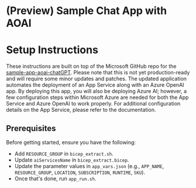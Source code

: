 # (Preview) Sample Chat App with AOAI

# Setup Instructions

These instructions are built on top of the Microsoft GitHub repo for the [sample-app-aoai-chatGPT](https://github.com/microsoft/sample-app-aoai-chatGPT). Please note that this is not yet production-ready and will require some minor updates and patches. The updated application automates the deployment of an App Service along with an Azure OpenAI app. By deploying this app, you will also be deploying Azure AI; however, a few configuration steps within Microsoft Azure are needed for both the App Service and Azure OpenAI to work properly. For additional configuration details on the App Service, please refer to the documentation.

## Prerequisites

Before getting started, ensure you have the following:

- Add `RESOURCE_GROUP` in `bicep_extract.sh`.
- Update `aiServicesName` in `bicep_extract.bicep`.
- Update the parameter values in `app_vars.json` (e.g., `APP_NAME`, `RESOURCE_GROUP`, `LOCATION`, `SUBSCRIPTION`, `RUNTIME`, `SKU`).
- Once that's done, run `app_run.sh`.
